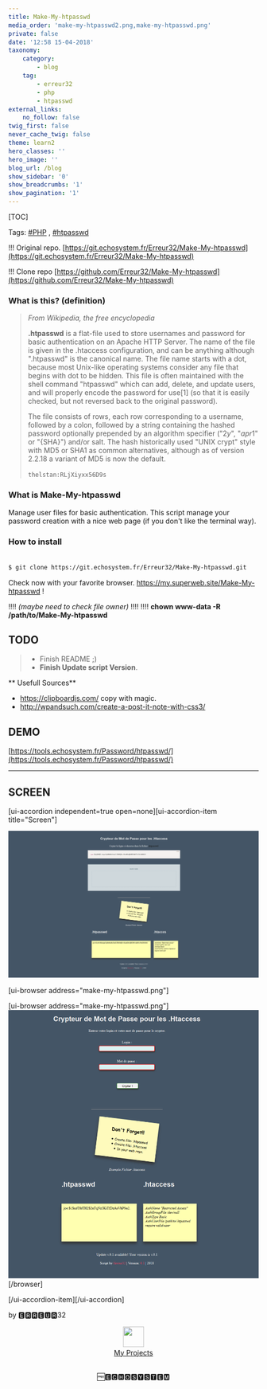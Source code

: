 ```yaml
---
title: Make-My-htpasswd
media_order: 'make-my-htpasswd2.png,make-my-htpasswd.png'
private: false
date: '12:58 15-04-2018'
taxonomy:
    category:
        - blog
    tag:
        - erreur32
        - php
        - htpasswd
external_links:
    no_follow: false
twig_first: false
never_cache_twig: false
theme: learn2
hero_classes: ''
hero_image: ''
blog_url: /blog
show_sidebar: '0'
show_breadcrumbs: '1'
show_pagination: '1'
---
```


[TOC]

Tags: [#PHP](https://echosystem.fr/search/query:php)  ,  [#htpasswd](https://echosystem.fr/search/query:htpasswd)  


!!! Original repo.   [https://git.echosystem.fr/Erreur32/Make-My-htpasswd](https://git.echosystem.fr/Erreur32/Make-My-htpasswd)
 
!!! Clone repo       [https://github.com/Erreur32/Make-My-htpasswd](https://github.com/Erreur32/Make-My-htpasswd)

 

### What is this? (definition)
 
> _From Wikipedia, the free encyclopedia_
>  
> **.htpasswd** is a flat-file used to store usernames and password for basic authentication on an Apache HTTP Server. The name of the file is given in the .htaccess configuration, and can be anything although ".htpasswd" is the canonical name. The file name starts with a dot, because most Unix-like operating systems consider any file that begins with dot to be hidden. This file is often maintained with the shell command "htpasswd" which can add, delete, and update users, and will properly encode the password for use[1] (so that it is easily checked, but not reversed back to the original password).
> 
> The file consists of rows, each row corresponding to a username, followed by a colon, followed by a string containing the hashed password optionally prepended by an algorithm specifier ("$2y$", "$apr1$" or "{SHA}") and/or salt. The hash historically used "UNIX crypt" style with MD5 or SHA1 as common alternatives, although as of version 2.2.18 a variant of MD5 is now the default.
> 
> ```thelstan:RLjXiyxx56D9s ```

### What is Make-My-htpasswd
Manage user files for basic authentication.
This script manage  your password creation with a nice web page (if you don't like the terminal way).


### How to install

```bash

$ git clone https://git.echosystem.fr/Erreur32/Make-My-htpasswd.git

```

Check now with your favorite browser. https://my.superweb.site/Make-My-htpasswd !

!!!! *(maybe need to check file owner)*
!!!! 
!!!!  **chown www-data -R /path/to/Make-My-htpasswd**



## TODO 
> 
>  - Finish README ;)
>  - **Finish Update script Version**.
>  


** Usefull Sources**

 - https://clipboardjs.com/  copy with magic.
 - http://wpandsuch.com/create-a-post-it-note-with-css3/ 


## DEMO 

[https://tools.echosystem.fr/Password/htpasswd/](https://tools.echosystem.fr/Password/htpasswd/)


**********************************************************

## SCREEN

[ui-accordion independent=true open=none][ui-accordion-item title="Screen"]

![](make-my-htpasswd2.png)

[ui-browser address="make-my-htpasswd.png"]

[ui-browser address="make-my-htpasswd.png"]![](make-my-htpasswd.png)[/browser]

[/ui-accordion-item][/ui-accordion]

by 🅴🆁🆁🅴🆄🆁32


<center>
<div class="row">
<div class="4u 12u$(mobile)">
<img src="https://echosystem.fr/_img/1skull-50.png" alt="" width="42" height="41" />
<br><a href="https://echosystem.fr/my-projects">My Projects</a>
</div>
</div>
<p><br> 🆓🅴🅲🅷🅾️🆂🆈🆂🆃🅴🅼</p>
</center>
